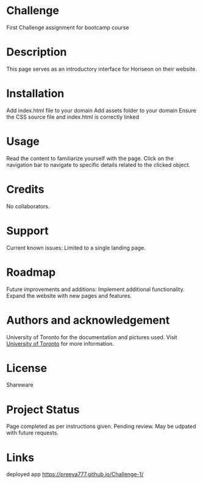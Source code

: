 # Challenge
First Challenge assignment for bootcamp course

# Description
This page serves as an introductory interface for Horiseon on their website.

# Installation
Add index.html file to your domain 
Add assets folder to your domain
Ensure the CSS source file and index.html is correctly linked 

# Usage
Read the content to familiarize yourself with the page.
Click on the navigation bar to navigate to specific details related to the clicked object.

# Credits
No collaborators. 

# Support 
Current known issues: 
Limited to a single landing page.

# Roadmap
Future improvements and additions:
Implement additional functionality.
Expand the website with new pages and features.

# Authors and acknowledgement
University of Toronto for the documentation and pictures used. Visit [University of Toronto](https://www.utoronto.ca/) for more information.

# License
Shareware

# Project Status
Page completed as per instructions given. Pending review. May be udpated with future requests. 

# Links
deployed app https://preeya777.github.io/Challenge-1/











